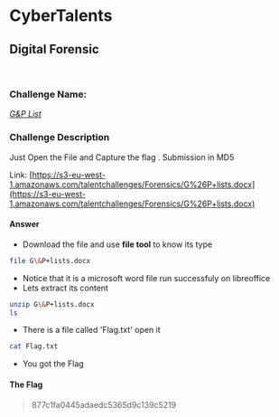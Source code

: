 # CyberTalents
## Digital Forensic
<br>

### Challenge Name:
 [*G&P List*](https://cybertalents.com/challenges/forensics/gp-list)
 
### Challenge Description
Just Open the File and Capture the flag . Submission in MD5

Link: [https://s3-eu-west-1.amazonaws.com/talentchallenges/Forensics/G%26P+lists.docx](https://s3-eu-west-1.amazonaws.com/talentchallenges/Forensics/G%26P+lists.docx)

#### Answer
* Download the file and use **file tool** to know its type
```sh
file G\&P+lists.docx
```
* Notice that it is a microsoft word file run successfuly on libreoffice
* Lets extract its content
```sh
unzip G\&P+lists.docx
ls
```
* There is a file called 'Flag.txt' open it
```sh
cat Flag.txt
```
* You got the Flag

 #### The Flag
 > 877c1fa0445adaedc5365d9c139c5219
